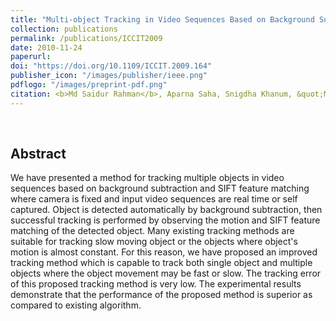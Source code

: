 ```yaml
---
title: "Multi-object Tracking in Video Sequences Based on Background Subtraction and SIFT Feature Matching"
collection: publications
permalink: /publications/ICCIT2009
date: 2010-11-24
paperurl:
doi: "https://doi.org/10.1109/ICCIT.2009.164"
publisher_icon: "/images/publisher/ieee.png"
pdflogo: "/images/preprint-pdf.png"
citation: <b>Md Saidur Rahman</b>, Aparna Saha, Snigdha Khanum, &quot;Multi-object Tracking in Video Sequences Based on Background Subtraction and SIFT Feature Matching&quot;, <i>IEEE 4th International Conference on Computer Sciences and Convergence Information Technology (<b>ICCIT</b>)</i>, pp. 457-462, 2009, Seoul, South Korea. 
---
```

<br>

## Abstract
We have presented a method for tracking multiple objects in video sequences based on background subtraction and SIFT feature matching where camera is fixed and input video sequences are real time or self captured. Object is detected automatically by background subtraction, then successful tracking is performed by observing the motion and SIFT feature matching of the detected object. Many existing tracking methods are suitable for tracking slow moving object or the objects where object's motion is almost constant. For this reason, we have proposed an improved tracking method which is capable to track both single object and multiple objects where the object movement may be fast or slow. The tracking error of this proposed tracking method is very low. The experimental results demonstrate that the performance of the proposed method is superior as compared to existing algorithm.